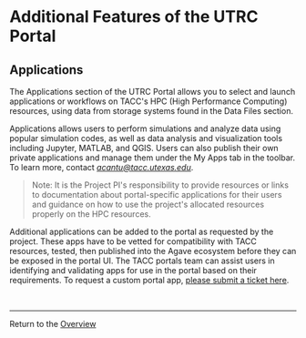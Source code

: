 # Additional Features of the UTRC Portal

## Applications
The Applications section of the UTRC Portal allows you to select and launch applications or workflows on TACC's HPC (High Performance Computing) resources, using data from storage systems found in the Data Files section.

Applications allows users to perform simulations and analyze data using popular simulation codes, as well as data analysis and visualization tools including Jupyter, MATLAB, and QGIS. Users can also publish their own private applications and manage them under the My Apps tab in the toolbar. To learn more, contact *acantu@tacc.utexas.edu*.

> Note: It is the Project PI's responsibility to provide resources or links to documentation about portal-specific applications for their users and guidance on how to use the project's allocated resources properly on the HPC resources.

Additional applications can be added to the portal as requested by the project. These apps have to be vetted for compatibility with TACC resources, tested, then published into the Agave ecosystem before they can be exposed in the portal UI. The TACC portals team can assist users in identifying and validating apps for use in the portal based on their requirements. To request a custom portal app, [please submit a ticket here](https://portal.tacc.utexas.edu/tacc-consulting).

<br>

---
Return to the [Overview](index.md)
